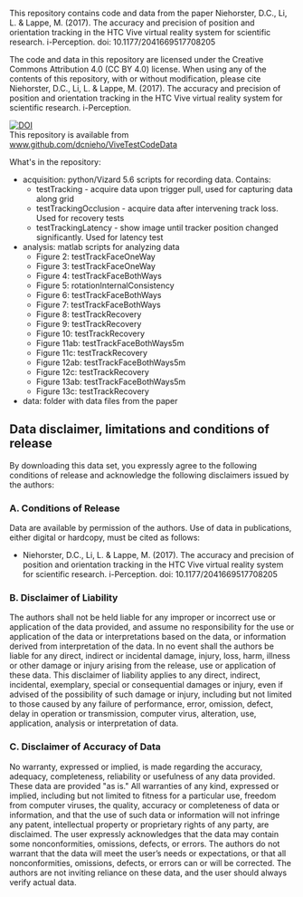 This repository contains code and data from the paper
Niehorster, D.C., Li, L. & Lappe, M. (2017). The accuracy and precision
of position and orientation tracking in the HTC Vive virtual reality
system for scientific research. i-Perception. doi: 10.1177/2041669517708205

The code and data in this repository are licensed under the Creative
Commons Attribution 4.0 (CC BY 4.0) license. When using any of the
contents of this repository, with or without modification, please cite
Niehorster, D.C., Li, L. & Lappe, M. (2017). The accuracy and precision
of position and orientation tracking in the HTC Vive virtual reality
system for scientific research. i-Perception.

[![DOI](https://zenodo.org/badge/89741881.svg)](https://zenodo.org/badge/latestdoi/89741881)  
This repository is available from www.github.com/dcnieho/ViveTestCodeData

What's in the repository:
* acquisition: python/Vizard 5.6 scripts for recording data. Contains:
    * testTracking - acquire data upon trigger pull, used for capturing data along grid 
    * testTrackingOcclusion - acquire data after intervening track loss. Used for recovery tests
    * testTrackingLatency - show image until tracker position changed significantly. Used for latency test
* analysis: matlab scripts for analyzing data
    * Figure 2: testTrackFaceOneWay
    * Figure 3: testTrackFaceOneWay
    * Figure 4: testTrackFaceBothWays
    * Figure 5: rotationInternalConsistency
    * Figure 6: testTrackFaceBothWays
    * Figure 7: testTrackFaceBothWays
    * Figure 8: testTrackRecovery
    * Figure 9: testTrackRecovery
    * Figure 10: testTrackRecovery
    * Figure 11ab: testTrackFaceBothWays5m
    * Figure 11c: testTrackRecovery
    * Figure 12ab: testTrackFaceBothWays5m
    * Figure 12c: testTrackRecovery
    * Figure 13ab: testTrackFaceBothWays5m
    * Figure 13c: testTrackRecovery
* data: folder with data files from the paper





## Data disclaimer, limitations and conditions of release
By downloading this data set, you expressly agree to the following conditions of release and acknowledge the following disclaimers issued by the authors:

### A. Conditions of Release
Data are available by permission of the authors. Use of data in publications, either digital or hardcopy, must be cited as follows: 
- Niehorster, D.C., Li, L. & Lappe, M. (2017). The accuracy and precision of position and orientation tracking in the HTC Vive virtual reality system for scientific research. i-Perception. doi: 10.1177/2041669517708205

### B. Disclaimer of Liability
The authors shall not be held liable for any improper or incorrect use or application of the data provided, and assume no responsibility for the use or application of the data or interpretations based on the data, or information derived from interpretation of the data. In no event shall the authors be liable for any direct, indirect or incidental damage, injury, loss, harm, illness or other damage or injury arising from the release, use or application of these data. This disclaimer of liability applies to any direct, indirect, incidental, exemplary, special or consequential damages or injury, even if advised of the possibility of such damage or injury, including but not limited to those caused by any failure of performance, error, omission, defect, delay in operation or transmission, computer virus, alteration, use, application, analysis or interpretation of data.

### C. Disclaimer of Accuracy of Data
No warranty, expressed or implied, is made regarding the accuracy, adequacy, completeness, reliability or usefulness of any data provided. These data are provided "as is." All warranties of any kind, expressed or implied, including but not limited to fitness for a particular use, freedom from computer viruses, the quality, accuracy or completeness of data or information, and that the use of such data or information will not infringe any patent, intellectual property or proprietary rights of any party, are disclaimed. The user expressly acknowledges that the data may contain some nonconformities, omissions, defects, or errors. The authors do not warrant that the data will meet the user’s needs or expectations, or that all nonconformities, omissions, defects, or errors can or will be corrected. The authors are not inviting reliance on these data, and the user should always verify actual data.

